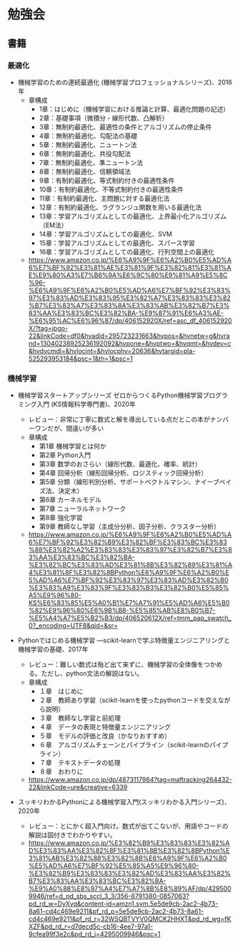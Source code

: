 # 勉強会
## 書籍
### 最適化
- 機械学習のための連続最適化 (機械学習プロフェッショナルシリーズ)、2016年
  - 章構成
    - 1章：はじめに（機械学習における推論と計算、最適化問題の記述）
    - 2章：基礎事項（微積分・線形代数、凸解析）
    - 3章：無制約最適化、最適性の条件とアルゴリズムの停止条件
    - 4章：無制約最適化、勾配法の基礎
    - 5章：無制約最適化、ニュートン法
    - 6章：無制約最適化、共役勾配法
    - 7章：無制約最適化、準ニュートン法
    - 8章：無制約最適化、信頼領域法
    - 9章：有制約最適化、等式制約付きの最適性条件
    - 10章：有制約最適化、不等式制約付きの最適性条件
    - 11章：有制約最適化、主問題に対する最適化法
    - 12章：有制約最適化、ラグランジュ関数を用いる最適化法
    - 13章：学習アルゴリズムとしての最適化、上界最小化アルゴリズム（EM法）
    - 14章：学習アルゴリズムとしての最適化、SVM
    - 15章：学習アルゴリズムとしての最適化、スパース学習
    - 16章：学習アルゴリズムとしての最適化、行列空間上の最適化
  - https://www.amazon.co.jp/%E6%A9%9F%E6%A2%B0%E5%AD%A6%E7%BF%92%E3%81%AE%E3%81%9F%E3%82%81%E3%81%AE%E9%80%A3%E7%B6%9A%E6%9C%80%E9%81%A9%E5%8C%96-%E6%A9%9F%E6%A2%B0%E5%AD%A6%E7%BF%92%E3%83%97%E3%83%AD%E3%83%95%E3%82%A7%E3%83%83%E3%82%B7%E3%83%A7%E3%83%8A%E3%83%AB%E3%82%B7%E3%83%AA%E3%83%BC%E3%82%BA-%E9%87%91%E6%A3%AE-%E6%95%AC%E6%96%87/dp/406152920X/ref=asc_df_406152920X/?tag=jpgo-22&linkCode=df0&hvadid=295723231663&hvpos=&hvnetw=g&hvrand=13040238925236192092&hvpone=&hvptwo=&hvqmt=&hvdev=c&hvdvcmdl=&hvlocint=&hvlocphy=20636&hvtargid=pla-525293953184&psc=1&th=1&psc=1

### 機械学習
- 機械学習スタートアップシリーズ ゼロからつくるPython機械学習プログラミング入門 (KS情報科学専門書)、2020年
  - レビュー：非常に丁寧に数式と解を導出している点だとこの本がナンバーワンだが、間違いが多い
  - 章構成
    - 第1章 機械学習とは何か
    - 第2章 Python入門
    - 第3章 数学のおさらい（線形代数、最適化、確率、統計）
    - 第4章 回帰分析（線形回帰分析、ロジスティック回帰分析）
    - 第5章 分類（線形判別分析、サポートベクトルマシン、ナイーブベイズ法、決定木）
    - 第6章 カーネルモデル
    - 第7章 ニューラルネットワーク
    - 第8章 強化学習
    - 第9章 教師なし学習（主成分分析、因子分析、クラスター分析）
  - https://www.amazon.co.jp/%E6%A9%9F%E6%A2%B0%E5%AD%A6%E7%BF%92%E3%82%B9%E3%82%BF%E3%83%BC%E3%83%88%E3%82%A2%E3%83%83%E3%83%97%E3%82%B7%E3%83%AA%E3%83%BC%E3%82%BA-%E3%82%BC%E3%83%AD%E3%81%8B%E3%82%89%E3%81%A4%E3%81%8F%E3%82%8BPython%E6%A9%9F%E6%A2%B0%E5%AD%A6%E7%BF%92%E3%83%97%E3%83%AD%E3%82%B0%E3%83%A9%E3%83%9F%E3%83%B3%E3%82%B0%E5%85%A5%E9%96%80-KS%E6%83%85%E5%A0%B1%E7%A7%91%E5%AD%A6%E5%B0%82%E9%96%80%E6%9B%B8-%E5%85%AB%E8%B0%B7-%E5%A4%A7%E5%B2%B3/dp/406520612X/ref=tmm_pap_swatch_0?_encoding=UTF8&qid=&sr=

- Pythonではじめる機械学習 ―scikit-learnで学ぶ特徴量エンジニアリングと機械学習の基礎、2017年
  - レビュー：難しい数式は殆ど出て来ずに、機械学習の全体像をつかめる。ただし、python文法の解説はない。
  - 章構成
    - １章　はじめに
    - ２章　教師あり学習（scikit-learnを使ったpythonコードを交えながら説明）
    - ３章　教師なし学習と前処理
    - ４章　データの表現と特徴量エンジニアリング
    - ５章　モデルの評価と改良（かなりおすすめ）
    - ６章　アルゴリズムチェーンとパイプライン（scikit-learnのパイプライン）
    - ７章　テキストデータの処理
    - ８章　おわりに
  - https://www.amazon.co.jp/dp/4873117984?tag=maftracking264432-22&linkCode=ure&creative=6339

- スッキリわかるPythonによる機械学習入門(スッキリわかる入門シリーズ)、2020年
  - レビュー：とにかく超入門向け。数式が出てこないが、用語やコードの解説は図付きでわかりやすい。
  - https://www.amazon.co.jp/%E3%82%B9%E3%83%83%E3%82%AD%E3%83%AA%E3%82%8F%E3%81%8B%E3%82%8BPython%E3%81%AB%E3%82%88%E3%82%8B%E6%A9%9F%E6%A2%B0%E5%AD%A6%E7%BF%92%E5%85%A5%E9%96%80-%E3%82%B9%E3%83%83%E3%82%AD%E3%83%AA%E3%82%B7%E3%83%AA%E3%83%BC%E3%82%BA-%E9%A0%88%E8%97%A4%E7%A7%8B%E8%89%AF/dp/4295009946/ref=d_pd_sbs_sccl_3_3/356-8791380-0857063?pd_rd_w=DyXvq&content-id=amzn1.sym.5e5de9cb-2ac2-4b73-8a61-cd4c469e9211&pf_rd_p=5e5de9cb-2ac2-4b73-8a61-cd4c469e9211&pf_rd_r=32WSQBTVYV0QMCK2HHXT&pd_rd_wg=fKXZF&pd_rd_r=d7decd5c-cb16-4ee7-97a1-9cfea99f3e2c&pd_rd_i=4295009946&psc=1
